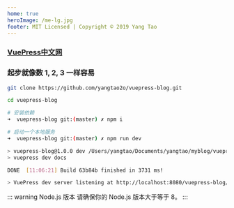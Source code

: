 ```yaml
---
home: true
heroImage: /me-lg.jpg
footer: MIT Licensed | Copyright © 2019 Yang Tao
---
```


### [VuePress中文网](http://caibaojian.com/vuepress/)

### 起步就像数 1, 2, 3 一样容易

```bash
git clone https://github.com/yangtao2o/vuepress-blog.git

cd vuepress-blog

# 安装依赖
➜  vuepress-blog git:(master) ✗ npm i

# 启动一个本地服务
➜  vuepress-blog git:(master) ✗ npm run dev

> vuepress-blog@1.0.0 dev /Users/yangtao/Documents/yangtao/myblog/vuepress-blog
> vuepress dev docs

DONE  [11:06:21] Build 63b84b finished in 3731 ms! 

> VuePress dev server listening at http://localhost:8080/vuepress-blog/
```

::: warning Node.js 版本
请确保你的 Node.js 版本大于等于 8。
:::